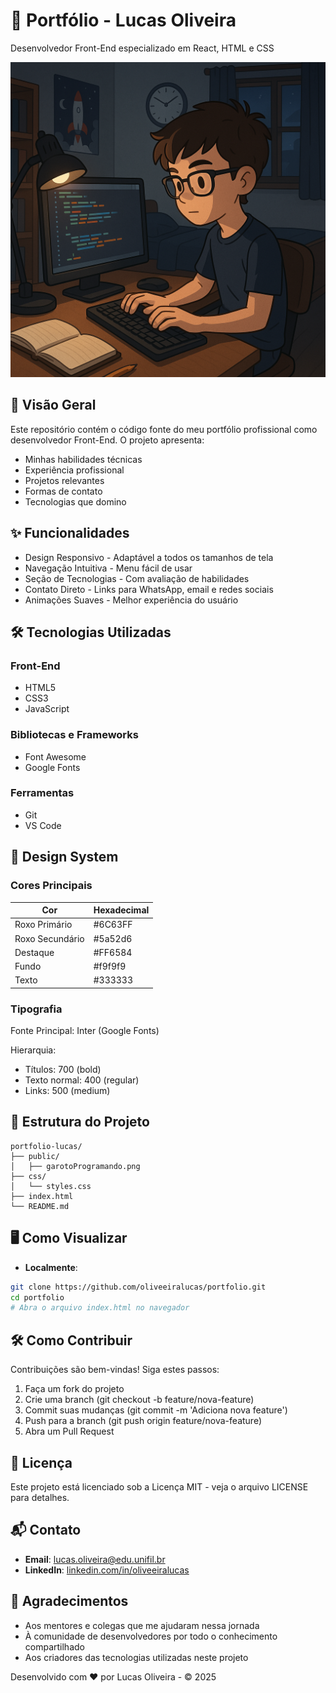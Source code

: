 
# 📝 Portfólio - Lucas Oliveira
Desenvolvedor Front-End especializado em React, HTML e CSS

![Preview do Portfólio](/assets/garotoProgramando.png)

## 🚀 Visão Geral
Este repositório contém o código fonte do meu portfólio profissional como desenvolvedor Front-End. O projeto apresenta:

- Minhas habilidades técnicas
- Experiência profissional
- Projetos relevantes
- Formas de contato
- Tecnologias que domino

## ✨ Funcionalidades
- Design Responsivo - Adaptável a todos os tamanhos de tela
- Navegação Intuitiva - Menu fácil de usar
- Seção de Tecnologias - Com avaliação de habilidades
- Contato Direto - Links para WhatsApp, email e redes sociais
- Animações Suaves - Melhor experiência do usuário

## 🛠 Tecnologias Utilizadas
### Front-End
- HTML5
- CSS3
- JavaScript

### Bibliotecas e Frameworks
- Font Awesome
- Google Fonts

### Ferramentas
- Git
- VS Code

## 🎨 Design System
### Cores Principais

| Cor               | Hexadecimal  |
|-------------------|--------------|
| Roxo Primário     | #6C63FF      |
| Roxo Secundário   | #5a52d6      |
| Destaque          | #FF6584      |
| Fundo             | #f9f9f9      |
| Texto             | #333333      |

### Tipografia
Fonte Principal: Inter (Google Fonts)

Hierarquia:
- Títulos: 700 (bold)
- Texto normal: 400 (regular)
- Links: 500 (medium)

## 📂 Estrutura do Projeto

```
portfolio-lucas/
├── public/
│   ├── garotoProgramando.png
├── css/
│   └── styles.css
├── index.html
└── README.md
```

## 🖥️ Como Visualizar
- **Localmente**:
```bash
git clone https://github.com/oliveeiralucas/portfolio.git
cd portfolio
# Abra o arquivo index.html no navegador
```

## 🛠️ Como Contribuir
Contribuições são bem-vindas! Siga estes passos:

1. Faça um fork do projeto
2. Crie uma branch (git checkout -b feature/nova-feature)
3. Commit suas mudanças (git commit -m 'Adiciona nova feature')
4. Push para a branch (git push origin feature/nova-feature)
5. Abra um Pull Request

## 📝 Licença
Este projeto está licenciado sob a Licença MIT - veja o arquivo LICENSE para detalhes.

## 📬 Contato
- **Email**: lucas.oliveira@edu.unifil.br
- **LinkedIn**: [linkedin.com/in/oliveeiralucas](https://linkedin.com/in/oliveeiralucas)

## 🙌 Agradecimentos
- Aos mentores e colegas que me ajudaram nessa jornada
- À comunidade de desenvolvedores por todo o conhecimento compartilhado
- Aos criadores das tecnologias utilizadas neste projeto

Desenvolvido com ❤️ por Lucas Oliveira - © 2025
